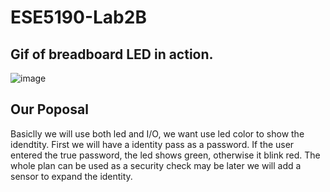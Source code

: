 # ESE5190-Lab2B

## Gif of breadboard LED in action.
![image](https://github.com/ChiYuan9/ESE5190-Lab2B/blob/main/LED.gif)
## Our Poposal

Basiclly we will use both led and I/O, we want use led color to show the idendtity. First we will have a identity pass as a password. If the user entered the true password, the led shows green, otherwise it blink red. The whole plan can be used as a security check may be later we will add a sensor to expand the identity.
